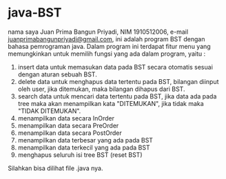 # java-BST
nama saya Juan Prima Bangun Priyadi, NIM 1910512006, e-mail juanprimabangunpriyadi@gmail.com, ini adalah program BST dengan bahasa pemrograman java. 
Dalam program ini terdapat fitur menu yang memungkinkan untuk memilih fungsi yang ada dalam program, yaitu :
1. insert data untuk memasukan data pada BST secara otomatis sesuai dengan aturan sebuah BST.
2. delete data untuk menghapus data tertentu pada BST, bilangan diinput oleh user, jika ditemukan, maka bilangan dihapus dari BST.
3. search data untuk mencari data tertentu pada BST, jika data ada pada tree maka akan menampilkan kata "DITEMUKAN", jika tidak maka "TIDAK DITEMUKAN".
4. menampilkan data secara InOrder
5. menampilkan data secara PreOrder
6. menampilkan data secara PostOrder
7. menampilkan data terbesar yang ada pada BST
8. menampilkan data terkecil yang ada pada BST
9. menghapus seluruh isi tree BST (reset BST)

Silahkan bisa dilihat file .java nya.
